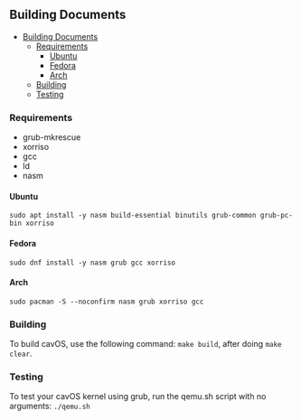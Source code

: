 ## Building Documents

- [Building Documents](#building-documents)
	- [Requirements](#requirements)
		- [Ubuntu](#ubuntu)
		- [Fedora](#fedora)
		- [Arch](#arch)
	- [Building](#building)
	- [Testing](#testing)

### Requirements
- grub-mkrescue
- xorriso
- gcc
- ld
- nasm

#### Ubuntu
`sudo apt install -y nasm build-essential binutils grub-common grub-pc-bin xorriso`

#### Fedora
`sudo dnf install -y nasm grub gcc xorriso`

#### Arch
`sudo pacman -S --noconfirm nasm grub xorriso gcc`

### Building
To build cavOS, use the following command: `make build`, after doing `make clear`.

### Testing
To test your cavOS kernel using grub, run the qemu.sh script with no arguments:
`./qemu.sh`
